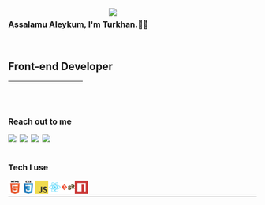 <img src="https://media.giphy.com/media/gxTY1998PM9YbWrDyq/giphy.gif" width="300"  align="right" />

### Assalamu Aleykum, I'm Turkhan.👋🏻 
<br/>

## Front-end Developer

<hr width='30%' align='left' />

<br/> <br/>

### Reach out to me 

[<img width="23" src="https://unpkg.com/simple-icons@v6/icons/gmail.svg"  align="left" />][gmail] 
[<img width="23" src="https://unpkg.com/simple-icons@v6/icons/facebook.svg"  align="left" />][facebook] 
[<img width="23" src="https://unpkg.com/simple-icons@v6/icons/instagram.svg"  align="left" />][instagrem] 
[<img width="23" src="https://unpkg.com/simple-icons@v6/icons/twitter.svg"  align="left" />][twitter] 

<br/> <br/>

### Tech I use

<img src="https://raw.githubusercontent.com/github/explore/80688e429a7d4ef2fca1e82350fe8e3517d3494d/topics/html/html.png" width='27px' align="left" />
<img src="https://raw.githubusercontent.com/github/explore/80688e429a7d4ef2fca1e82350fe8e3517d3494d/topics/css/css.png" width='27px' align="left" />
<img src="https://raw.githubusercontent.com/github/explore/80688e429a7d4ef2fca1e82350fe8e3517d3494d/topics/javascript/javascript.png" width='27px' align="left" />
<img src="https://raw.githubusercontent.com/github/explore/80688e429a7d4ef2fca1e82350fe8e3517d3494d/topics/react/react.png" width='27px' align="left" />
<img src="https://raw.githubusercontent.com/github/explore/80688e429a7d4ef2fca1e82350fe8e3517d3494d/topics/git/git.png" width='27px' align="left" />
<img src="https://raw.githubusercontent.com/github/explore/80688e429a7d4ef2fca1e82350fe8e3517d3494d/topics/npm/npm.png" width='27px' align="left" />

<br/> 

<hr/>

<br/> <br/> 

<!-- <img src="https://github-readme-stats.vercel.app/api?username=TurkhanIusubov&theme=algolia"/>

<img src="https://github-readme-stats.vercel.app/api/top-langs/?username=TurkhanIusubov&layout=compact&theme=algolia" /> -->


[gmail]: https://mail.google.com/mail/u/0/#inbox?compose=GTvVlcRzBlDWfggfKpbHFllrPcLWktKFBzSLVNkDpNfGhwpXCJLBMvznBwSntwWqrGRzdKddVGPss
[facebook]: https://www.facebook.com/profile.php?id=100074313310707
[instagrem]: https://www.instagram.com/turkhan_iusubov/
[twitter]: https://twitter.com/Turkhan_Iusubov
